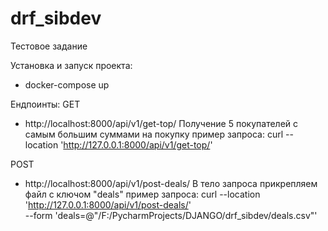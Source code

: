 # drf_sibdev
Тестовое задание 


Установка и запуск проекта:
- docker-compose up

Ендпоинты:
GET
- http://localhost:8000/api/v1/get-top/
  Получение 5 покупателей с самым большим суммами на покупку
  пример запроса:
  curl --location 'http://127.0.0.1:8000/api/v1/get-top/'
  
POST
- http://localhost:8000/api/v1/post-deals/
  В тело запроса прикрепляем файл c ключом "deals"
  пример запроса:
  curl --location 'http://127.0.0.1:8000/api/v1/post-deals/' \
  --form 'deals=@"/F:/PycharmProjects/DJANGO/drf_sibdev/deals.csv"'
